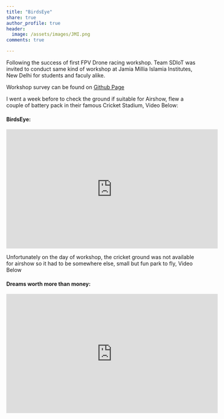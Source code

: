 ```yaml
---
title: "BirdsEye"
share: true
author_profile: true
header:
  image: /assets/images/JMI.png
comments: true  

---
```


Following the success of first FPV Drone racing workshop. Team SDIoT was invited to conduct same kind of workshop at Jamia Millia Islamia Institutes, New Delhi for students and faculy alike.

Workshop survey can be found on [Github Page](https://github.com/Team-SDIoT/SDIoT_Events/tree/master/Workshops/FPV-Drone-Racing-101/JMI)

I went a week before to check the ground if suitable for Airshow, flew a couple of battery pack in their famous Cricket Stadium, Video Below:

#### BirdsEye:
<iframe width="560" height="315" src="https://www.youtube.com/embed/thf0-IwVedc" frameborder="0" allowfullscreen></iframe>

Unfortunately on the day of workshop, the cricket ground was not available for airshow so it had to be somewhere else, small but fun park to fly, Video Below

#### Dreams worth more than money:
<iframe width="560" height="315" src="https://www.youtube.com/embed/CTCQJokytiI" frameborder="0" allowfullscreen></iframe>
